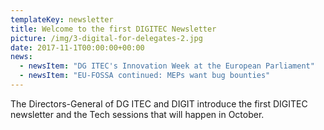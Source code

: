 ```yaml
---
templateKey: newsletter
title: Welcome to the first DIGITEC Newsletter
picture: /img/3-digital-for-delegates-2.jpg
date: 2017-11-1T00:00:00+00:00
news:
  - newsItem: "DG ITEC's Innovation Week at the European Parliament"
  - newsItem: "EU-FOSSA continued: MEPs want bug bounties"
---
```


The Directors-General of DG ITEC and DIGIT introduce the first DIGITEC newsletter and the Tech sessions that will happen in October.
